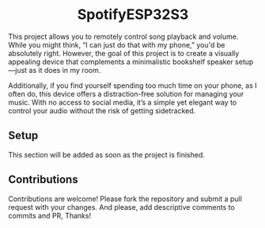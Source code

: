 <div align="center">

# SpotifyESP32S3

</div>

This project allows you to remotely control song playback and volume. While you might think, “I can just do that with my phone,” you'd be absolutely right. However, the goal of this project is to create a visually appealing device that complements a minimalistic bookshelf speaker setup—just as it does in my room.

Additionally, if you find yourself spending too much time on your phone, as I often do, this device offers a distraction-free solution for managing your music. With no access to social media, it’s a simple yet elegant way to control your audio without the risk of getting sidetracked.

## Setup 
This section will be added as soon as the project is finished.

## Contributions
Contributions are welcome! Please fork the repository and submit a pull request with your changes. And please, add descriptive comments to commits and PR, Thanks!